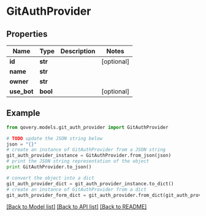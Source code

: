 # GitAuthProvider


## Properties

Name | Type | Description | Notes
------------ | ------------- | ------------- | -------------
**id** | **str** |  | [optional] 
**name** | **str** |  | 
**owner** | **str** |  | 
**use_bot** | **bool** |  | [optional] 

## Example

```python
from qovery.models.git_auth_provider import GitAuthProvider

# TODO update the JSON string below
json = "{}"
# create an instance of GitAuthProvider from a JSON string
git_auth_provider_instance = GitAuthProvider.from_json(json)
# print the JSON string representation of the object
print GitAuthProvider.to_json()

# convert the object into a dict
git_auth_provider_dict = git_auth_provider_instance.to_dict()
# create an instance of GitAuthProvider from a dict
git_auth_provider_form_dict = git_auth_provider.from_dict(git_auth_provider_dict)
```
[[Back to Model list]](../README.md#documentation-for-models) [[Back to API list]](../README.md#documentation-for-api-endpoints) [[Back to README]](../README.md)


